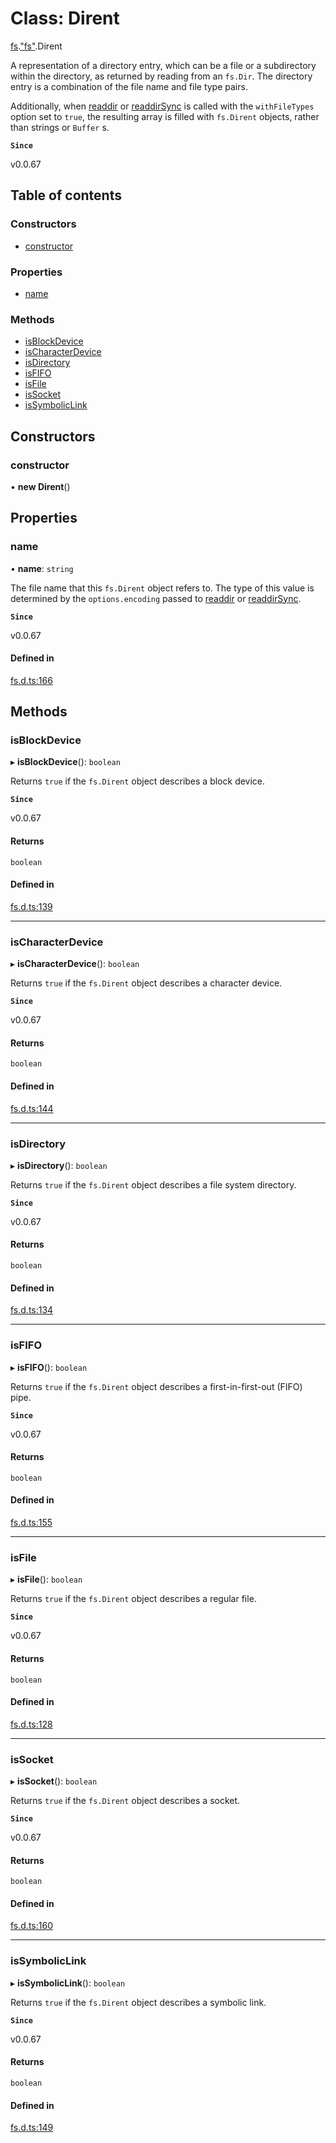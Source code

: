# Class: Dirent

[fs](../modules/fs.md).["fs"](../modules/fs._fs_.md).Dirent

A representation of a directory entry, which can be a file or a subdirectory
within the directory, as returned by reading from an `fs.Dir`. The
directory entry is a combination of the file name and file type pairs.

Additionally, when [readdir](../modules/fs._fs_.md#readdir) or [readdirSync](../modules/fs._fs_.md#readdirsync) is called with
the `withFileTypes` option set to `true`, the resulting array is filled with `fs.Dirent` objects, rather than strings or `Buffer` s.

**`Since`**

v0.0.67

## Table of contents

### Constructors

- [constructor](fs._fs_.Dirent.md#constructor)

### Properties

- [name](fs._fs_.Dirent.md#name)

### Methods

- [isBlockDevice](fs._fs_.Dirent.md#isblockdevice)
- [isCharacterDevice](fs._fs_.Dirent.md#ischaracterdevice)
- [isDirectory](fs._fs_.Dirent.md#isdirectory)
- [isFIFO](fs._fs_.Dirent.md#isfifo)
- [isFile](fs._fs_.Dirent.md#isfile)
- [isSocket](fs._fs_.Dirent.md#issocket)
- [isSymbolicLink](fs._fs_.Dirent.md#issymboliclink)

## Constructors

### constructor

• **new Dirent**()

## Properties

### name

• **name**: `string`

The file name that this `fs.Dirent` object refers to. The type of this
value is determined by the `options.encoding` passed to [readdir](../modules/fs._fs_.md#readdir) or [readdirSync](../modules/fs._fs_.md#readdirsync).

**`Since`**

v0.0.67

#### Defined in

[fs.d.ts:166](https://github.com/goodcodedev/bun-types/blob/8bd1b3a/fs.d.ts#L166)

## Methods

### isBlockDevice

▸ **isBlockDevice**(): `boolean`

Returns `true` if the `fs.Dirent` object describes a block device.

**`Since`**

v0.0.67

#### Returns

`boolean`

#### Defined in

[fs.d.ts:139](https://github.com/goodcodedev/bun-types/blob/8bd1b3a/fs.d.ts#L139)

___

### isCharacterDevice

▸ **isCharacterDevice**(): `boolean`

Returns `true` if the `fs.Dirent` object describes a character device.

**`Since`**

v0.0.67

#### Returns

`boolean`

#### Defined in

[fs.d.ts:144](https://github.com/goodcodedev/bun-types/blob/8bd1b3a/fs.d.ts#L144)

___

### isDirectory

▸ **isDirectory**(): `boolean`

Returns `true` if the `fs.Dirent` object describes a file system
directory.

**`Since`**

v0.0.67

#### Returns

`boolean`

#### Defined in

[fs.d.ts:134](https://github.com/goodcodedev/bun-types/blob/8bd1b3a/fs.d.ts#L134)

___

### isFIFO

▸ **isFIFO**(): `boolean`

Returns `true` if the `fs.Dirent` object describes a first-in-first-out
(FIFO) pipe.

**`Since`**

v0.0.67

#### Returns

`boolean`

#### Defined in

[fs.d.ts:155](https://github.com/goodcodedev/bun-types/blob/8bd1b3a/fs.d.ts#L155)

___

### isFile

▸ **isFile**(): `boolean`

Returns `true` if the `fs.Dirent` object describes a regular file.

**`Since`**

v0.0.67

#### Returns

`boolean`

#### Defined in

[fs.d.ts:128](https://github.com/goodcodedev/bun-types/blob/8bd1b3a/fs.d.ts#L128)

___

### isSocket

▸ **isSocket**(): `boolean`

Returns `true` if the `fs.Dirent` object describes a socket.

**`Since`**

v0.0.67

#### Returns

`boolean`

#### Defined in

[fs.d.ts:160](https://github.com/goodcodedev/bun-types/blob/8bd1b3a/fs.d.ts#L160)

___

### isSymbolicLink

▸ **isSymbolicLink**(): `boolean`

Returns `true` if the `fs.Dirent` object describes a symbolic link.

**`Since`**

v0.0.67

#### Returns

`boolean`

#### Defined in

[fs.d.ts:149](https://github.com/goodcodedev/bun-types/blob/8bd1b3a/fs.d.ts#L149)
